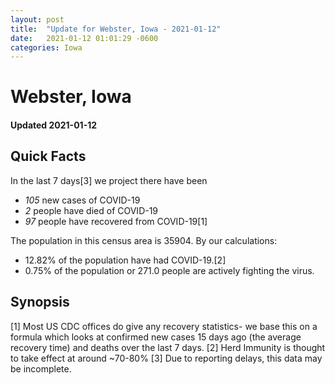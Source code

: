 ```yaml
---
layout: post
title:  "Update for Webster, Iowa - 2021-01-12"
date:   2021-01-12 01:01:29 -0600
categories: Iowa
---
```


# Webster, Iowa
#### Updated 2021-01-12

## Quick Facts

In the last 7 days[3] we project there have been
- *105* new cases of COVID-19
- *2* people have died of COVID-19
- *97* people have recovered from COVID-19[1]

The population in this census area is 35904. By our calculations:
- 12.82% of the population have had COVID-19.[2]
- 0.75% of the population or 271.0 people are actively fighting the virus.

## Synopsis




[1] Most US CDC offices do give any recovery statistics- we base this on a formula which looks at confirmed new cases
15 days ago (the average recovery time) and deaths over the last 7 days.
[2] Herd Immunity is thought to take effect at around ~70-80%
[3] Due to reporting delays, this data may be incomplete. 
    